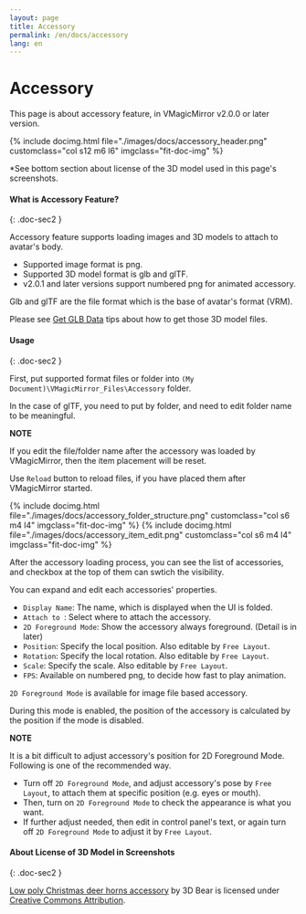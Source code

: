 ```yaml
---
layout: page
title: Accessory
permalink: /en/docs/accessory
lang: en
---
```


# Accessory

This page is about accessory feature, in VMagicMirror v2.0.0 or later version.

<div class="row">
{% include docimg.html file="./images/docs/accessory_header.png" customclass="col s12 m6 l6" imgclass="fit-doc-img" %}
</div>

*See bottom section about license of the 3D model used in this page's screenshots.

#### What is Accessory Feature?
{: .doc-sec2 }

Accessory feature supports loading images and 3D models to attach to avatar's body.

<div class="doc-ul" markdown="1">

- Supported image format is png.
- Supported 3D model format is glb and glTF.
- v2.0.1 and later versions support numbered png for animated accessory.

</div>

Glb and glTF are the file format which is the base of avatar's format (VRM).

Please see [Get GLB Data](../tips/get_glb_data) tips about how to get those 3D model files.


#### Usage
{: .doc-sec2 }

First, put supported format files or folder into `(My Document)\VMagicMirror_Files\Accessory` folder.

In the case of glTF, you need to put by folder, and need to edit folder name to be meaningful.

<div class="note-area" markdown="1">

**NOTE**

If you edit the file/folder name after the accessory was loaded by VMagicMirror, then the item placement will be reset.

</div>

Use `Reload` button to reload files, if you have placed them after VMagicMirror started.

<div class="row">
{% include docimg.html file="./images/docs/accessory_folder_structure.png" customclass="col s6 m4 l4" imgclass="fit-doc-img" %}
{% include docimg.html file="./images/docs/accessory_item_edit.png" customclass="col s6 m4 l4" imgclass="fit-doc-img" %}
</div>

After the accessory loading process, you can see the list of accessories, and checkbox at the top of them can swtich the visibility.

You can expand and edit each accessories' properties.

<div class="doc-ul" markdown="1">

- `Display Name`: The name, which is displayed when the UI is folded.
- `Attach to `: Select where to attach the accessory.
- `2D Foreground Mode`: Show the accessory always foreground. (Detail is in later)
- `Position`: Specify the local position. Also editable by `Free Layout`.
- `Rotation`: Specify the local rotation. Also editable by `Free Layout`.
- `Scale`: Specify the scale. Also editable by `Free Layout`.
- `FPS`: Available on numbered png, to decide how fast to play animation.

</div>

`2D Foreground Mode` is available for image file based accessory.

During this mode is enabled, the position of the accessory is calculated by the position if the mode is disabled.

<div class="note-area" markdown="1">

**NOTE**

It is a bit difficult to adjust accessory's position for 2D Foreground Mode. Following is one of the recommended way.

<div class="doc-ul" markdown="1">

- Turn off `2D Foreground Mode`, and adjust accessory's pose by `Free Layout`, to attach them at specific position (e.g. eyes or mouth).
- Then, turn on `2D Foreground Mode` to check the appearance is what you want.
- If further adjust needed, then edit in control panel's text, or again turn off `2D Foreground Mode` to adjust it by `Free Layout`.

</div>

</div>


#### About License of 3D Model in Screenshots
{: .doc-sec2 }

[Low poly Christmas deer horns accessory](https://sketchfab.com/3d-models/low-poly-christmas-deer-horns-accessory-5e5d4500345445cfa5dc7848ebd278ba) by 3D Bear is licensed under [Creative Commons Attribution](http://creativecommons.org/licenses/by/4.0/).
